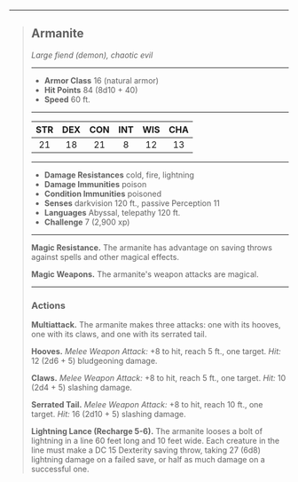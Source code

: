 ***
> ## Armanite
> *Large fiend (demon), chaotic evil*
> 
> ***
> 
> - **Armor Class** 16 (natural armor)
> - **Hit Points** 84 (8d10 + 40)
> - **Speed** 60 ft.
> 
> ***
> 
> |STR|DEX|CON|INT|WIS|CHA|
> |:---:|:---:|:---:|:---:|:---:|:---:|
> |21|18|21|8|12|13|
> 
> ***
> 
> - **Damage Resistances** cold, fire, lightning
> - **Damage Immunities** poison
> - **Condition Immunities** poisoned
> - **Senses** darkvision 120 ft., passive Perception 11
> - **Languages** Abyssal, telepathy 120 ft.
> - **Challenge** 7 (2,900 xp)
> 
> ***
> 
> **Magic Resistance.** The armanite has advantage on saving throws against spells and other magical effects.
> 
> **Magic Weapons.** The armanite's weapon attacks are magical.
> 
> ***
> 
> ### Actions
> **Multiattack.** The armanite makes three attacks: one with its hooves, one with its claws, and one with its serrated tail.
> 
> **Hooves.** *Melee Weapon Attack:* +8 to hit, reach 5 ft., one target. *Hit:* 12 (2d6 + 5) bludgeoning damage.
> 
> **Claws.** *Melee Weapon Attack:* +8 to hit, reach 5 ft., one target. *Hit:* 10 (2d4 + 5) slashing damage.
> 
> **Serrated Tail.** *Melee Weapon Attack:* +8 to hit, reach 10 ft., one target. *Hit:* 16 (2d10 + 5) slashing damage.
> 
> **Lightning Lance (Recharge 5-6).** The armanite looses a bolt of lightning in a line 60 feet long and 10 feet wide. Each creature in the line must make a DC 15 Dexterity saving throw, taking 27 (6d8) lightning damage on a failed save, or half as much damage on a successful one.